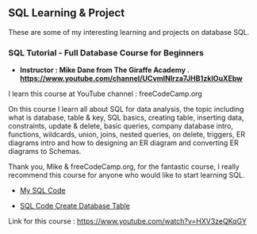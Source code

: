 ## SQL Learning & Project
These are some of my interesting learning and projects on database SQL.

### SQL Tutorial - Full Database Course for Beginners
- **Instructor : Mike Dane from The Giraffe Academy . https://www.youtube.com/channel/UCvmINlrza7JHB1zkIOuXEbw**

I learn this course at YouTube channel : freeCodeCamp.org

On this course I learn all about SQL for data analysis, the topic including what is database, table & key, SQL basics, creating table, inserting data, constraints, update & delete, basic queries, company database intro, functions, wildcards, union, joins, nested queries, on delete, triggers, ER diagrams intro and how to designing an ER diagram and converting ER diagrams to Schemas. 

Thank you, Mike & freeCodeCamp.org, for the fantastic course, I really recommend this course for anyone who would like to start learning SQL.

<a name=""></a>
- [My SQL Code](https://github.com/Teerutpan/SQL-Learning-Project/blob/main/all%20query.sql)

<a name=""></a>
- [SQL Code Create Database Table](https://github.com/Teerutpan/SQL-Learning-Project/blob/main/all%20table%20database.sql)

Link for this course : <a name=""></a>
https://www.youtube.com/watch?v=HXV3zeQKqGY
